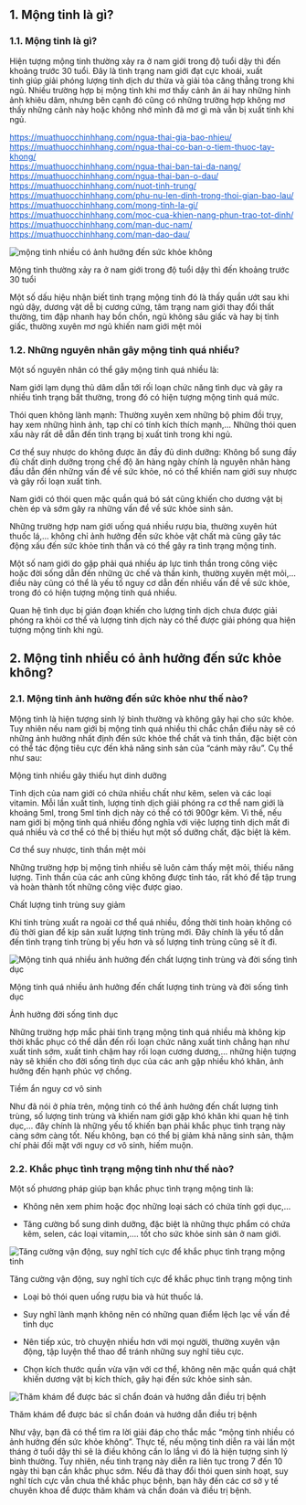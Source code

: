 <h2 dir="ltr">1. Mộng tinh là gì?</h2>

<h3 dir="ltr">1.1. Mộng tinh là gì?</h3>

<p dir="ltr">Hiện tượng mộng tinh thường xảy ra ở nam giới trong độ tuổi dậy thì đến khoảng trước 30 tuổi. Đây là tình trạng nam giới đạt cực khoái,&nbsp;xuất tinh&nbsp;giúp giải phóng lượng&nbsp;tinh dịch&nbsp;dư thừa và giải tỏa căng thẳng trong khi ngủ. Nhiều trường hợp bị mộng tinh khi mơ thấy cảnh ân ái hay những hình ảnh khiêu dâm, nhưng bên cạnh đó cũng có những trường hợp không mơ thấy những cảnh này hoặc không nhớ mình đã mơ gì mà vẫn bị xuất tinh khi ngủ.&nbsp;</p>

<p dir="ltr"><a href="https://muathuocchinhhang.com/ngua-thai-gia-bao-nhieu/" style="color: rgb(17, 85, 204);" target="_blank">https://muathuocchinhhang.com/ngua-thai-gia-bao-nhieu/</a><br />
<a href="https://muathuocchinhhang.com/ngua-thai-co-ban-o-tiem-thuoc-tay-khong/" style="color: rgb(17, 85, 204);" target="_blank">https://muathuocchinhhang.com/ngua-thai-co-ban-o-tiem-thuoc-tay-khong/</a><br />
<a href="https://muathuocchinhhang.com/ngua-thai-ban-tai-da-nang/" style="color: rgb(17, 85, 204);" target="_blank">https://muathuocchinhhang.com/ngua-thai-ban-tai-da-nang/</a><br />
<a href="https://muathuocchinhhang.com/ngua-thai-ban-o-dau/" style="color: rgb(17, 85, 204);" target="_blank">https://muathuocchinhhang.com/ngua-thai-ban-o-dau/</a><br />
<a href="https://muathuocchinhhang.com/nuot-tinh-trung/" style="color: rgb(17, 85, 204);" target="_blank">https://muathuocchinhhang.com/nuot-tinh-trung/</a><br />
<a href="https://muathuocchinhhang.com/phu-nu-len-dinh-trong-thoi-gian-bao-lau/" style="color: rgb(17, 85, 204);" target="_blank">https://muathuocchinhhang.com/phu-nu-len-dinh-trong-thoi-gian-bao-lau/</a><br />
<a href="https://muathuocchinhhang.com/mong-tinh-la-gi/" style="color: rgb(17, 85, 204);" target="_blank">https://muathuocchinhhang.com/mong-tinh-la-gi/</a><br />
<a href="https://muathuocchinhhang.com/moc-cua-khien-nang-phun-trao-tot-dinh/" style="color: rgb(17, 85, 204);" target="_blank">https://muathuocchinhhang.com/moc-cua-khien-nang-phun-trao-tot-dinh/</a><br />
<a href="https://muathuocchinhhang.com/man-duc-nam/" style="color: rgb(17, 85, 204);" target="_blank">https://muathuocchinhhang.com/man-duc-nam/</a><br />
<a href="https://muathuocchinhhang.com/man-dao-dau/" style="color: rgb(17, 85, 204);" target="_blank">https://muathuocchinhhang.com/man-dao-dau/</a></p>

<p dir="ltr"><img alt="mộng tinh nhiều có ảnh hưởng đến sức khỏe không" src="https://login.medlatec.vn//ImagePath/images/20211004/20211004_mong-tinh-nhieu-co-anh-huong-den-su-khoe-khong-2.jpg" /></p>

<p dir="ltr">Mộng tinh thường xảy ra ở nam giới trong độ tuổi dậy thì đến khoảng trước 30 tuổi</p>

<p dir="ltr">Một số dấu hiệu nhận biết tình trạng mộng tinh đó là thấy quần ướt sau khi ngủ dậy, dương vật dễ bị cương cứng, tâm trạng nam giới thay đổi thất thường, tim đập nhanh hay bồn chồn, ngủ không sâu giấc và hay bị tỉnh giấc, thường xuyên mơ ngủ khiến nam giới&nbsp;mệt mỏi</p>

<h3 dir="ltr">1.2. Những nguyên nhân gây mộng tinh quá nhiều?</h3>

<p dir="ltr">Một số nguyên nhân có thể gây mộng tinh quá nhiều là:&nbsp;</p>

<p dir="ltr">Nam giới lạm dụng thủ dâm dẫn tới rối loạn chức năng tình dục và gây ra nhiều tình trạng bất thường, trong đó có hiện tượng mộng tinh quá mức.</p>

<p dir="ltr">Thói quen không lành mạnh: Thường xuyên xem những bộ phim đồi trụy, hay xem những hình ảnh, tạp chí có tính kích thích mạnh,&hellip; Những thói quen xấu này rất dễ dẫn đến tình trạng bị xuất tinh trong khi ngủ.&nbsp;</p>

<p dir="ltr">Cơ thể suy nhược do không được ăn đầy đủ dinh dưỡng: Không bổ sung đầy đủ chất dinh dưỡng trong chế độ ăn hàng ngày chính là nguyên nhân hàng đầu dẫn đến những vấn đề về sức khỏe, nó có thể khiến nam giới suy nhược và gây rối loạn xuất tinh.&nbsp;</p>

<p dir="ltr">Nam giới có thói quen mặc quần quá bó sát cũng khiến cho dương vật bị chèn ép và sớm gây ra những vấn đề về sức khỏe sinh sản.&nbsp;</p>

<p dir="ltr">Những trường hợp nam giới uống quá nhiều rượu bia, thường xuyên hút thuốc lá,&hellip; không chỉ ảnh hưởng đến sức khỏe vật chất mà cũng gây tác động xấu đến sức khỏe tinh thần và có thể gây ra tình trạng mộng tinh.&nbsp;</p>

<p dir="ltr">Một số nam giới do gặp phải quá nhiều áp lực tinh thần trong công việc hoặc đời sống dẫn đến những ức chế và thần kinh, thường xuyên mệt mỏi,&hellip; điều này cũng có thể là yếu tố nguy cơ dẫn đến nhiều vấn đề về sức khỏe, trong đó có hiện tượng mộng tinh quá nhiều.&nbsp;</p>

<p dir="ltr">Quan hệ tình dục bị gián đoạn khiến cho lượng tinh dịch chưa được giải phóng ra khỏi cơ thể và lượng tinh dịch này có thể được giải phóng qua hiện tượng mộng tinh khi ngủ.&nbsp;</p>

<h2 dir="ltr">2. Mộng tinh nhiều có ảnh hưởng đến sức khỏe không?</h2>

<h3 dir="ltr">2.1. Mộng tinh ảnh hưởng đến sức khỏe như thế nào?</h3>

<p dir="ltr">Mộng tinh là hiện tượng sinh lý bình thường và không gây hại cho sức khỏe. Tuy nhiên nếu nam giới bị mộng tinh quá nhiều thì chắc chắn điều này sẽ có những ảnh hưởng nhất định đến sức khỏe thể chất và tinh thần, đặc biệt còn có thể tác động tiêu cực đến khả năng sinh sản của &ldquo;cánh mày râu&rdquo;. Cụ thể như sau:&nbsp;</p>

<p dir="ltr">Mộng tinh nhiều gây thiếu hụt dinh dưỡng</p>

<p dir="ltr">Tinh dịch của nam giới có chứa nhiều chất như kẽm, selen và&nbsp;các loại vitamin. Mỗi lần xuất tinh, lượng tinh dịch giải phóng ra cơ thể nam giới là khoảng 5ml, trong 5ml tinh dịch này có thể có tới 900gr kẽm. Vì thế, nếu nam giới bị mộng tinh quá nhiều đồng nghĩa với việc lượng tinh dịch mất đi quá nhiều và cơ thể có thể bị thiếu hụt một số dưỡng chất, đặc biệt là kẽm.&nbsp;</p>

<p dir="ltr">Cơ thể suy nhược, tinh thần mệt mỏi</p>

<p dir="ltr">Những trường hợp bị mộng tinh nhiều sẽ luôn cảm thấy mệt mỏi, thiếu năng lượng. Tinh thần của các anh cũng không được tỉnh táo, rất khó để tập trung và hoàn thành tốt những công việc được giao.&nbsp;</p>

<p dir="ltr">Chất lượng tinh trùng suy giảm</p>

<p dir="ltr">Khi tinh trùng xuất ra ngoài cơ thể quá nhiều, đồng thời tinh hoàn không có đủ thời gian để kịp sản xuất lượng tinh trùng mới. Đây chính là yếu tố dẫn đến tình trạng tinh trùng bị yếu hơn và số lượng tinh trùng cũng sẽ ít đi.&nbsp;</p>

<p dir="ltr"><img alt="Mộng tinh quá nhiều ảnh hưởng đến chất lượng tinh trùng và đời sống tình dục" src="https://login.medlatec.vn//ImagePath/images/20211004/20211004_mong-tinh-nhieu-co-anh-huong-den-su-khoe-khong-3.jpg" /></p>

<p dir="ltr">Mộng tinh quá nhiều ảnh hưởng đến chất lượng tinh trùng và đời sống tình dục</p>

<p dir="ltr">Ảnh hưởng đời sống tình dục&nbsp;</p>

<p dir="ltr">Những trường hợp mắc phải tình trạng mộng tinh quá nhiều mà không kịp thời khắc phục có thể dẫn đến rối loạn chức năng xuất tinh chẳng hạn như xuất tinh sớm, xuất tinh chậm hay rối loạn cương dương,&hellip; những hiện tượng này sẽ khiến cho đời sống tình dục của các anh gặp nhiều khó khăn, ảnh hưởng đến hạnh phúc vợ chồng.&nbsp;</p>

<p dir="ltr">Tiềm ẩn nguy cơ&nbsp;vô sinh</p>

<p dir="ltr">Như đã nói ở phía trên, mộng tinh có thể ảnh hưởng đến chất lượng tinh trùng, số lượng tinh trùng và khiến nam giới gặp khó khăn khi quan hệ tinh dục,&hellip; đây chính là những yếu tố khiến bạn phải khắc phục tình trạng này càng sớm càng tốt. Nếu không, bạn có thể bị giảm khả năng sinh sản, thậm chí phải đối mặt với nguy cơ vô sinh, hiếm muộn.&nbsp;</p>

<h3 dir="ltr">2.2. Khắc phục tình trạng mộng tinh như thế nào?</h3>

<p dir="ltr">Một số phương pháp giúp bạn khắc phục tình trạng mộng tinh là:</p>

<ul>
	<li dir="ltr">
	<p dir="ltr">Không nên xem phim hoặc đọc những loại sách có chứa tính gợi dục,&hellip;</p>
	</li>
	<li dir="ltr">
	<p dir="ltr">Tăng cường bổ sung dinh dưỡng, đặc biệt là những thực phẩm có chứa kẽm, selen, các loại vitamin,&hellip;. tốt cho sức khỏe sinh sản ở nam giới.</p>
	</li>
</ul>

<p dir="ltr"><img alt="Tăng cường vận động, suy nghĩ tích cực để khắc phục tình trạng mộng tinh" src="https://login.medlatec.vn//ImagePath/images/20211004/20211004_mong-tinh-nhieu-co-anh-huong-den-su-khoe-khong-1.jpeg" /></p>

<p dir="ltr">Tăng cường vận động, suy nghĩ tích cực để khắc phục tình trạng mộng tinh</p>

<ul>
	<li dir="ltr">
	<p dir="ltr">Loại bỏ thói quen uống rượu bia và hút thuốc lá.&nbsp;</p>
	</li>
	<li dir="ltr">
	<p dir="ltr">Suy nghĩ lành mạnh không nên có những quan điểm lệch lạc về vấn đề tình dục</p>
	</li>
	<li dir="ltr">
	<p dir="ltr">Nên tiếp xúc, trò chuyện nhiều hơn với mọi người, thường xuyên vận động, tập luyện thể thao để tránh những suy nghĩ tiêu cực.&nbsp;</p>
	</li>
	<li dir="ltr">
	<p dir="ltr">Chọn kích thước quần vừa vặn với cơ thể, không nên mặc quần quá chật khiến dương vật bị kích thích, gây hại đến sức khỏe sinh sản.&nbsp;</p>
	</li>
</ul>

<p dir="ltr"><img alt="Thăm khám để được bác sĩ chẩn đoán và hướng dẫn điều trị bệnh" src="https://login.medlatec.vn//ImagePath/images/20211004/20211004_mong-tinh-nhieu-co-anh-huong-den-su-khoe-khong-4.jpg" /></p>

<p dir="ltr">Thăm khám để được bác sĩ chẩn đoán và hướng dẫn điều trị bệnh</p>

<p dir="ltr">Như vậy, bạn đã có thể tìm ra lời giải đáp cho thắc mắc &ldquo;mộng tinh nhiều có ảnh hưởng đến sức khỏe không&rdquo;. Thực tế, nếu mộng tinh diễn ra vài lần một tháng ở tuổi dậy thì sẽ là điều không cần lo lắng vì đó là hiện tượng sinh lý bình thường. Tuy nhiên, nếu tình trạng này diễn ra liên tục trong 7 đến 10 ngày thì bạn cần khắc phục sớm. Nếu đã thay đổi thói quen sinh hoạt, suy nghĩ tích cực vẫn chưa thể khắc phục bệnh, bạn hãy đến các cơ sở y tế chuyên khoa để được thăm khám và chẩn đoán và điều trị bệnh.&nbsp;</p>
